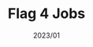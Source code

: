 ---
layout: ../../layouts/ProjectLayout.astro
title: Flag 4 Jobs
date: 2023/01
sumary: A CTF challenge platform for job seekers and recruiters.
coauthors: 
  - Boris ?
tags: 
  - web app
  - tool
  - api
  - group project
  - full stack
  - microservices
  - database
  - container
  - frontend
  - ctf
value: 4
stack: 
  - react
  - nextjs
  - tailwind
  - daisyui
thumbnails: string[] OPTIONAL
hide: true
rank: number OPTIONAL
repo: string OPTIONAL
---